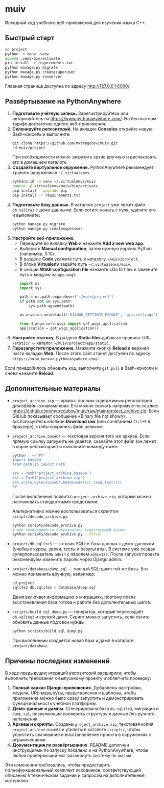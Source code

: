# muiv

Исходный код учебного веб-приложения для изучения языка C++.

## Быстрый старт

```bash
cd project
python -m venv .venv
source .venv/bin/activate
pip install -r requirements.txt
python manage.py migrate
python manage.py createsuperuser
python manage.py runserver
```

Главная страница доступна по адресу <http://127.0.0.1:8000/>.

## Развёртывание на PythonAnywhere

1. **Подготовьте учётную запись.** Зарегистрируйтесь или авторизуйтесь на <https://www.pythonanywhere.com/>. На бесплатном тарифе достаточно одного веб-приложения.
2. **Склонируйте репозиторий.** На вкладке **Consoles** откройте новую Bash-консоль и выполните:
   ```bash
   git clone https://github.com/mvtregubov/muiv.git
   cd muiv/project
   ```
   При необходимости можно загрузить архив вручную и распаковать его в домашнем каталоге.
3. **Создайте виртуальное окружение.** PythonAnywhere рекомендует хранить окружения в `~/.virtualenvs`:
   ```bash
   python3.10 -m venv ~/.virtualenvs/muiv
   source ~/.virtualenvs/muiv/bin/activate
   pip install --upgrade pip
   pip install -r requirements.txt
   ```
4. **Подготовьте базу данных.** В каталоге `project` уже лежит файл `db.sqlite3` с демо-данными. Если хотите начать с нуля, удалите его и выполните:
   ```bash
   python manage.py migrate
   python manage.py createsuperuser
   ```
5. **Настройте веб-приложение.**
   - Перейдите во вкладку **Web** и нажмите **Add a new web app**.
   - Выберите **Manual configuration**, затем нужную версию Python (например, 3.10).
   - В разделе **Code** укажите путь к каталогу `~/muiv/project`.
   - В блоке **Virtualenv** задайте путь `~/.virtualenvs/muiv`.
   - В секции **WSGI configuration file** нажмите «Go to file» и замените путь к модулю на `app.wsgi`:
     ```python
     import os
     import sys

     path = os.path.expanduser('~/muiv/project')
     if path not in sys.path:
         sys.path.append(path)

     os.environ.setdefault('DJANGO_SETTINGS_MODULE', 'app.settings')

     from django.core.wsgi import get_wsgi_application
     application = get_wsgi_application()
     ```
6. **Настройте статику.** В разделе **Static files** добавьте правило: URL `/static/` → каталог `~/muiv/project/app/static`.
7. **Перезапустите приложение.** Нажмите кнопку **Reload** в верхней части вкладки **Web**. После этого сайт станет доступен по адресу `https://<ваш_логин>.pythonanywhere.com/`.

Если понадобилось обновить код, выполните `git pull` в Bash-консоли и снова нажмите **Reload**.

## Дополнительные материалы

* `project_archive.zip` — архив с полным содержимым репозитория для офлайн-ознакомления. Его можно скачать напрямую по ссылке: <https://github.com/mvtregubov/muiv/raw/main/project_archive.zip>. Если GitHub показывает сообщение «Binary file not shown», воспользуйтесь кнопкой **Download raw** (или сочетанием `Ctrl+S` в браузере), чтобы сохранить файл целиком.
* `project_archive.base64` — текстовая версия того же архива. Если прямую ссылку загрузить не удаётся, скачайте этот файл (он лежит в корне репозитория) и выполните команду ниже:

  ```bash
  python - <<'PY'
  import base64
  from pathlib import Path

  src = Path('project_archive.base64')
  dst = Path('project_archive.zip')
  dst.write_bytes(base64.b64decode(src.read_text()))
  PY
  ```

  После выполнения появится `project_archive.zip`, который можно распаковать стандартными средствами.

  Альтернативно можно воспользоваться скриптом `scripts/decode_archive.py`:

  ```bash
  python scripts/decode_archive.py
  # при необходимости перезаписать существующий архив:
  python scripts/decode_archive.py --force
  ```
* `project/db.sqlite3` — готовая SQLite-база данных с демо-данными (учебные курсы, уроки, тесты и результаты). В системе уже создан суперпользователь `admin` с паролем `admin123`. После запуска проекта рекомендуем изменить пароль через Django admin.
* `project/database/dump.sql` — полный SQL-дамп той же базы. Его можно применить вручную, например:

  ```bash
  cd project
  sqlite3 db.sqlite3 < database/dump.sql
  ```

  Дамп включает информацию о миграциях, поэтому после восстановления база готова к работе без дополнительных шагов.
* `scripts/build_sql_dump.py` — генератор, который пересоздаёт `db.sqlite3` и свежий дамп. Скрипт можно запустить, если хотите обновить данные под свои нужды:

  ```bash
  python scripts/build_sql_dump.py
  ```

  При выполнении создаётся новая база и дамп в каталоге `project/database`.

## Причины последних изменений

В ходе предыдущих итераций репозиторий расширили, чтобы выполнить требования к выпускному проекту и облегчить проверку:

1. **Полный каркас Django-приложения.** Добавлены настройки, модели, URL-маршруты, представления и шаблоны, чтобы приложение можно было сразу запустить и демонстрировать функциональность учебной платформы.
2. **Демо-данные и дампы.** Сгенерирована база `db.sqlite3`, миграции и `dump.sql`, позволяющие проверить структуру и данные без ручного наполнения.
3. **Архивы и скрипты.** Созданы `project_archive.zip`, текстовая копия `project_archive.base64` и утилиты в каталоге `scripts/`, чтобы упростить скачивание и восстановление проекта в окружениях с ограничениями.
4. **Документация по развёртыванию.** README дополнен инструкциями по запуску локально и на PythonAnywhere, чтобы любой проверяющий мог развернуть систему по шагам.

Эти изменения требовались, чтобы предоставить полнофункциональный комплект исходников, соответствующий описанию в техническом задании и запросам на дополнительные материалы.
